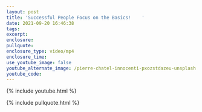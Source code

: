 ```yaml
---
layout: post
title: 'Successful People Focus on the Basics!    '
date: 2021-09-20 16:46:38
tags:
excerpt:
enclosure:
pullquote:
enclosure_type: video/mp4
enclosure_time:
use_youtube_image: false
youtube_alternate_image: /pierre-chatel-innocenti-pxozstdazeu-unsplash.jpg
youtube_code:
---
```

{% include youtube.html %}

{% include pullquote.html %}
